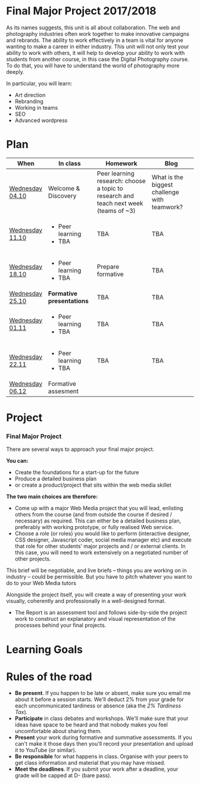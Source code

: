 # Final Major Project 2017/2018

As its names suggests, this unit is all about collaboration. The web and photography industries often work together to make innovative campaigns and rebrands. The ability to work effectively in a team is vital for anyone wanting to make a career in either industry. This unit will not only test your ability to work with others, it will help to develop your ability to work with students from another course, in this case the Digital Photography course. To do that, you will have to understand the world of photography more deeply.


In particular, you will learn: 

* Art direction
* Rebranding 
* Working in teams 
* SEO 
* Advanced wordpress 

# Plan

When | In class | Homework | Blog 
---- | -------- | -------- | ----
[Wednesday<br>04.10](sessions/01)| Welcome & Discovery | Peer learning research: choose a topic to research and teach next week (teams of ~3) | What is the biggest challenge with teamwork? 
[Wednesday<br>11.10](sessions/02)| <ul><li>Peer learning <li>TBA | TBA | TBA
[Wednesday<br>18.10](sessions/03)| <ul><li>Peer learning <li>TBA | Prepare formative | TBA
[Wednesday<br>25.10](sessions/04)| **Formative presentations** | TBA | TBA
[Wednesday<br>01.11](sessions/05)| <ul><li>Peer learning <li>TBA | TBA | TBA
[Wednesday<br>22.11](sessions/06)| <ul><li>Peer learning <li>TBA | TBA | TBA
[Wednesday<br>06.12](sessions/07)| Formative assesment

# Project

### Final Major Project 

There are several ways to approach your final major project. 

**You can:**

* Create the foundations for a start-up for the future 
* Produce a detailed business plan 
* or create a product/project that sits within the web media skillet

**The two main choices are therefore:**

* Come up with a major Web Media project that you will lead, enlisting others from the course (and from outside the course if desired / necessary) as required. This can either be a detailed business plan, preferably with working prototype, or fully realised Web service.
* Choose a role (or roles) you would like to perform (interactive designer, CSS designer, Javascript coder, social media manager etc) and execute that role for other students’ major projects and / or external clients. In this case, you will need to work extensively on a negotiated number of other projects.

This brief will be negotiable, and live briefs – things you are working on in industry – could be permissible. But you have to pitch whatever you want to do to your Web Media tutors

Alongside the project itself, you will create a way of presenting your work visually, coherently and professionally in a well-designed format. 

* The Report is an assessment tool and follows side-by-side the project work to construct an explanatory and visual representation of the processes behind your final projects.


# Learning Goals 

# Rules of the road

* **Be present**. If you happen to be late or absent, make sure you email me about it before a session starts. We'll deduct 2% from your grade for each uncommunicated tardiness or absence (aka the *2% Tardiness Tax*).
* **Participate** in class debates and workshops. We'll make sure that your ideas have space to be heard and that nobody makes you feel uncomfortable about sharing them.
* **Present** your work during formative and summative assessments. If you can't make it those days then you'll record your presentation and upload it to YouTube (or similar).
* **Be responsible** for what happens in class. Organise with your peers to get class information and material that you may have missed.
* **Meet the deadlines**. If you submit your work after a deadline, your grade will be capped at D- (bare pass).